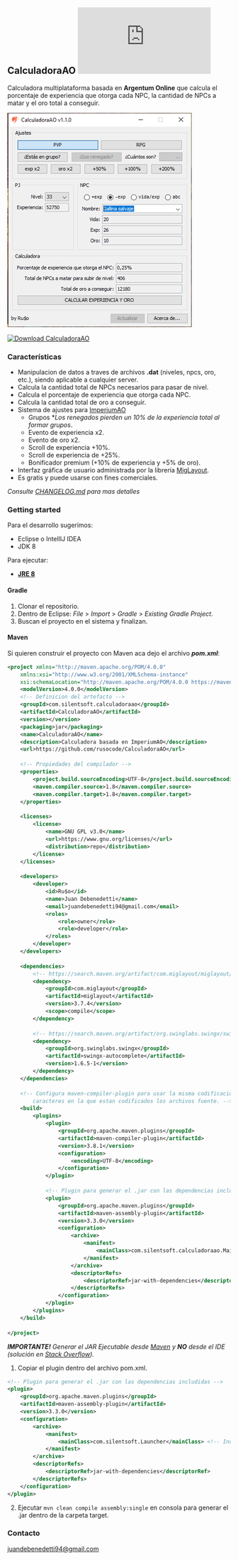 ## CalculadoraAO [![Download CalculadoraAO](https://sourceforge.net/sflogo.php?type=10&group_id=3243176)](https://sourceforge.net/p/calculadoraao/files/)
Calculadora multiplataforma basada en **Argentum Online** que calcula el porcentaje de experiencia que otorga cada NPC, la cantidad de NPCs a matar y el oro total a conseguir.

![](screenshot.png)

[![Download CalculadoraAO](https://a.fsdn.com/con/app/sf-download-button)](https://sourceforge.net/projects/calculadoraao/files/latest/download)

### Características
- Manipulacion de datos a traves de archivos **.dat** (niveles, npcs, oro, etc.), siendo aplicable a cualquier server.
- Calcula la cantidad total de NPCs necesarios para pasar de nivel.
- Calcula el porcentaje de experiencia que otorga cada NPC.
- Calcula la cantidad total de oro a conseguir.
- Sistema de ajustes para [ImperiumAO](https://www.imperiumao.com.ar/)
	- Grupos *_Los renegados pierden un 10% de la experiencia total al formar grupos_.
	- Evento de experiencia x2.
	- Evento de oro x2.
	- Scroll de experiencia +10%.
	- Scroll de experiencia de +25%.
	- Bonificador premium (+10% de experiencia y +5% de oro).
- Interfaz gráfica de usuario administrada por la librería [MigLayout](http://www.miglayout.com/).
- Es gratis y puede usarse con fines comerciales.

_Consulte [CHANGELOG.md](https://github.com/rusocode/CalculadoraAO/blob/master/CHANGELOG.md) para mas detalles_

### Getting started

Para el desarrollo sugerimos:
- Eclipse o IntellIJ IDEA
- JDK 8

Para ejecutar:
- **[JRE 8](https://www.java.com/es/download/)**

#### Gradle
1. Clonar el repositorio.
2. Dentro de Eclipse: *File* > *Import* > *Gradle* > *Existing Gradle Project*.
3. Buscan el proyecto en el sistema y finalizan.

#### Maven
Si quieren construir el proyecto con Maven aca dejo el archivo _**pom.xml**_:
```xml
<project xmlns="http://maven.apache.org/POM/4.0.0"
	xmlns:xsi="http://www.w3.org/2001/XMLSchema-instance"
	xsi:schemaLocation="http://maven.apache.org/POM/4.0.0 https://maven.apache.org/xsd/maven-4.0.0.xsd">
	<modelVersion>4.0.0</modelVersion>
	<!-- Definicion del artefacto -->
	<groupId>com.silentsoft.calculadoraao</groupId>
	<artifactId>CalculadoraAO</artifactId>
	<version></version> 
	<packaging>jar</packaging>
	<name>CalculadoraAO</name>
	<description>Calculadora basada en ImperiumAO</description>
	<url>https://github.com/rusocode/CalculadoraAO</url>

	<!-- Propiedades del compilador -->
	<properties>
		<project.build.sourceEncoding>UTF-8</project.build.sourceEncoding>
		<maven.compiler.source>1.8</maven.compiler.source>
		<maven.compiler.target>1.8</maven.compiler.target>
	</properties>

	<licenses>
		<license>
			<name>GNU GPL v3.0</name>
			<url>https://www.gnu.org/licenses/</url>
			<distribution>repo</distribution>
		</license>
	</licenses>

	<developers>
		<developer>
			<id>Ru$o</id>
			<name>Juan Debenedetti</name>
			<email>juandebenedetti94@gmail.com</email>
			<roles>
				<role>owner</role>
				<role>developer</role>
			</roles>
		</developer>
	</developers>

	<dependencies>
		<!-- https://search.maven.org/artifact/com.miglayout/miglayout/3.7.4/jar -->
		<dependency>
			<groupId>com.miglayout</groupId>
			<artifactId>miglayout</artifactId>
			<version>3.7.4</version>
			<scope>compile</scope>
		</dependency>

		<!-- https://search.maven.org/artifact/org.swinglabs.swingx/swingx-autocomplete/1.6.5-1/jar -->
		<dependency>
			<groupId>org.swinglabs.swingx</groupId>
			<artifactId>swingx-autocomplete</artifactId>
			<version>1.6.5-1</version>
		</dependency>
	</dependencies>

	<!-- Configura maven-compiler-plugin para usar la misma codificacion de 
		caracteres en la que estan codificados los archivos fuente. -->
	<build>
		<plugins>
			<plugin>
				<groupId>org.apache.maven.plugins</groupId>
				<artifactId>maven-compiler-plugin</artifactId>
				<version>3.8.1</version>
				<configuration>
					<encoding>UTF-8</encoding>
				</configuration>
			</plugin>

			<!-- Plugin para generar el .jar con las dependencias includidas -->
			<plugin>
				<groupId>org.apache.maven.plugins</groupId>
				<artifactId>maven-assembly-plugin</artifactId>
				<version>3.3.0</version>
				<configuration>
					<archive>
						<manifest>
							<mainClass>com.silentsoft.calculadoraao.Main</mainClass> <!-- Indica la clase con el metodo main -->
						</manifest>
					</archive>
					<descriptorRefs>
						<descriptorRef>jar-with-dependencies</descriptorRef>
					</descriptorRefs>
				</configuration>
			</plugin>
		</plugins>
	</build>

</project>
```
_**IMPORTANTE!** Generar el JAR Ejecutable desde [Maven](https://maven.apache.org/download.cgi) y **NO** desde el IDE (solución en [Stack Overflow](https://stackoverflow.com/questions/40024242/how-to-load-resources-from-src-main-resources-in-a-way-that-will-work-both-dire))._
1. Copiar el plugin dentro del archivo pom.xml.
```xml
<!-- Plugin para generar el .jar con las dependencias includidas -->
<plugin>
	<groupId>org.apache.maven.plugins</groupId>
	<artifactId>maven-assembly-plugin</artifactId>
	<version>3.3.0</version>
	<configuration>
		<archive>
			<manifest>
				<mainClass>com.silentsoft.Launcher</mainClass> <!-- Indica la clase con el metodo main -->
			</manifest>
		</archive>
		<descriptorRefs>
			<descriptorRef>jar-with-dependencies</descriptorRef>
		</descriptorRefs>
	</configuration>
</plugin>
```
2. Ejecutar `mvn clean compile assembly:single` en consola para generar el .jar dentro de la carpeta target.

### Contacto
juandebenedetti94@gmail.com
